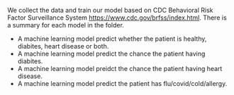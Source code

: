 We collect the data and train our model based on CDC Behavioral Risk Factor Surveillance System https://www.cdc.gov/brfss/index.html. There is a summary for each model in the folder. 
- A machine learning model predict whether the patient is healthy, diabites, heart disease or both. 
- A machine learning model predict the chance the patient having diabites.
- A machine learning model preidct the chance the patient having heart disease. 
- A machine learning model predict the patient has flu/covid/cold/allergy.
